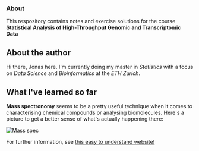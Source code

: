 ### About

This respository contains notes and exercise solutions for the course **Statistical Analysis of High-Throughput Genomic and Transcriptomic Data**

## About the author

Hi there, Jonas here. I'm currently doing my master in *Statistics* with a focus on *Data Science* and *Bioinformatics* at the *ETH Zurich*.

## What I've learned so far

**Mass spectronomy** seems to be a pretty useful technique when it comes to characterising chemical compounds or analysing biomolecules.
Here's a picture to get a better sense of what's actually happening there:

![Mass spec](https://upload.wikimedia.org/wikipedia/commons/thumb/0/0d/Mass_Spectrometer_Schematic.svg/1920px-Mass_Spectrometer_Schematic.svg.png)

For further information, see [this easy to understand website!](http://www.premierbiosoft.com/tech_notes/mass-spectrometry.html)
